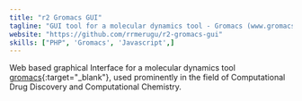 ```yaml
---
title: "r2 Gromacs GUI"
tagline: "GUI tool for a molecular dynamics tool - Gromacs (www.gromacs.org)."
website: "https://github.com/rrmerugu/r2-gromacs-gui"
skills: ["PHP", 'Gromacs', 'Javascript',]
---
```


Web based graphical Interface for a molecular dynamics tool [gromacs](http://www.gromacs.org){:target="_blank"}, used
prominently in the field of Computational Drug Discovery and Computational Chemistry.
